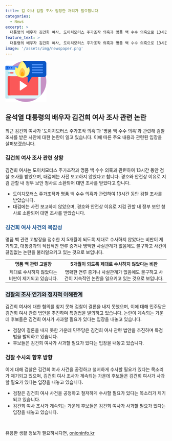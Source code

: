 ```yaml
---
title: 김 여사 검찰 조사 엄정한 처리가 필요합니다
categories:
  - News
excerpt: >
  대통령의 배우자 김건희 여사, 도이치모터스 주가조작 의혹과 명품 백 수수 의혹으로 13시간 검찰 조사…검찰, 수사 지연과 정치누출 논란에 질타
feature_text: >
  대통령의 배우자 김건희 여사, 도이치모터스 주가조작 의혹과 명품 백 수수 의혹으로 13시간 검찰 조사…검찰, 수사 지연과 정치누출 논란에 질타
image: '/assets/img/newspaper.png'
---
```


<p><img src="/assets/img/news.png" alt="rentncar 속보" /></p>

<h2 data-ke-size="size26">윤석열 대통령의 배우자 김건희 여사 조사 관련 논란</h2>

<p data-ke-size="size16">최근 김건희 여사가 '도이치모터스 주가조작 의혹'과 '명품 백 수수 의혹'과 관련해 검찰 조사를 받은 사안에 대한 논란이 일고 있습니다. 이에 따른 주요 내용과 관련된 입장을 살펴보겠습니다.</p>

<h3>김건희 여사 조사 관련 상황</h3>

<p data-ke-size="size16">김건희 여사는 도이치모터스 주가조작과 명품 백 수수 의혹과 관련하여 13시간 동안 검찰 조사를 받았으며, 대검에는 사전 보고하지 않았다고 합니다. 경호와 안전상 이유로 지검 관할 내 정부 보안 청사로 소환되어 대면 조사를 받았다고 합니다.</p>

<ul>
  <li>도이치모터스 주가조작과 명품 백 수수 의혹과 관련하여 13시간 동안 검찰 조사를 받았습니다.</li>
  <li>대검에는 사전 보고하지 않았으며, 경호와 안전상 이유로 지검 관할 내 정부 보안 청사로 소환되어 대면 조사를 받았습니다.</li>
</ul>

<h3><span style="color: #1a5490;">김건희 여사 사건의 복잡성</span></h3>

<p data-ke-size="size16">명품 백 관련 고발장을 접수한 지 5개월이 되도록 제대로 수사하지 않았다는 비판이 제기되고, 대통령과의 직접적인 연루 증거나 명백한 사실관계가 없음에도 불구하고 사건이 끊임없는 논란을 불러일으키고 있는 것으로 보입니다.</p>

<table>
  <tr>
    <td style="text-align: center; height: 17px;"><b>명품 백 관련 고발장</b></td>
    <td style="text-align: center; height: 17px;"><b>5개월이 되도록 제대로 수사하지 않았다는 비판</b></td>
  </tr>
  <tr>
    <td style="text-align: center; height: 17px;">제대로 수사하지 않았다는 비판이 제기되고 있습니다.</td>
    <td style="text-align: center; height: 17px;">명확한 연루 증거나 사실관계가 없음에도 불구하고 사건이 지속적인 논란을 일으키고 있는 것으로 보입니다.</td>
  </tr>
</table>

<h3><b><span style="background-color: #21538527;">검찰의 조사 연기와 정치적 이해관계</span></b></h3>

<p data-ke-size="size16">김건희 여사에 대한 혐의를 찾지 못해 검찰이 결론을 내지 못했으며, 이에 대해 민주당은 김건희 여사 관련 법안을 추진하며 특검법을 발의하고 있습니다. 논란이 계속되는 가운데 후보들은 김건희 여사가 사과할 필요가 있다는 입장을 내놓고 있습니다.</p>

<ul>
  <li>검찰이 결론을 내지 못한 가운데 민주당은 김건희 여사 관련 법안을 추진하며 특검법을 발의하고 있습니다.</li>
  <li>후보들은 김건희 여사가 사과할 필요가 있다는 입장을 내놓고 있습니다.</li>
</ul>

<h3>검찰 수사의 향후 방향</h3>

<p data-ke-size="size16">이에 대해 검찰은 김건희 여사 사건을 공정하고 철저하게 수사할 필요가 있다는 목소리가 제기되고 있으며, 김건희 여사 조사가 계속되는 가운데 후보들은 김건희 여사가 사과할 필요가 있다는 입장을 내놓고 있습니다.</p>

<ul>
  <li>검찰은 김건희 여사 사건을 공정하고 철저하게 수사할 필요가 있다는 목소리가 제기되고 있습니다.</li>
  <li>김건희 여사 조사가 계속되는 가운데 후보들은 김건희 여사가 사과할 필요가 있다는 입장을 내놓고 있습니다.</li>
</ul>

<p data-ke-size="size16">&nbsp;</p>
유용한 생활 정보가 필요하시다면, <a href="https://onioninfo.kr" rel="dofollow">onioninfo.kr</a>


